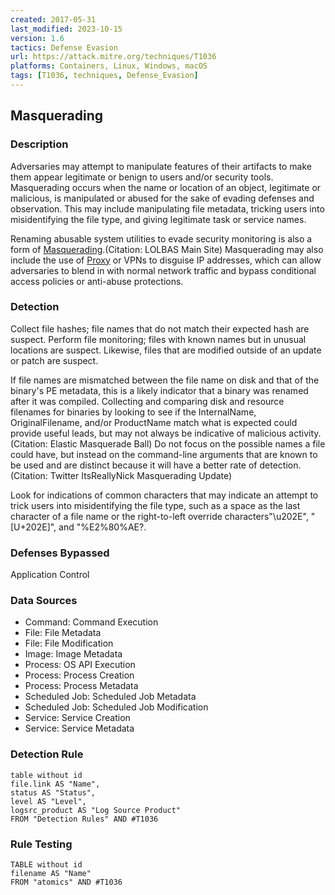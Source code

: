 ```yaml
---
created: 2017-05-31
last_modified: 2023-10-15
version: 1.6
tactics: Defense Evasion
url: https://attack.mitre.org/techniques/T1036
platforms: Containers, Linux, Windows, macOS
tags: [T1036, techniques, Defense_Evasion]
---
```


## Masquerading

### Description

Adversaries may attempt to manipulate features of their artifacts to make them appear legitimate or benign to users and/or security tools. Masquerading occurs when the name or location of an object, legitimate or malicious, is manipulated or abused for the sake of evading defenses and observation. This may include manipulating file metadata, tricking users into misidentifying the file type, and giving legitimate task or service names.

Renaming abusable system utilities to evade security monitoring is also a form of [Masquerading](https://attack.mitre.org/techniques/T1036).(Citation: LOLBAS Main Site) Masquerading may also include the use of [Proxy](https://attack.mitre.org/techniques/T1090) or VPNs to disguise IP addresses, which can allow adversaries to blend in with normal network traffic and bypass conditional access policies or anti-abuse protections.

### Detection

Collect file hashes; file names that do not match their expected hash are suspect. Perform file monitoring; files with known names but in unusual locations are suspect. Likewise, files that are modified outside of an update or patch are suspect.

If file names are mismatched between the file name on disk and that of the binary's PE metadata, this is a likely indicator that a binary was renamed after it was compiled. Collecting and comparing disk and resource filenames for binaries by looking to see if the InternalName, OriginalFilename, and/or ProductName match what is expected could provide useful leads, but may not always be indicative of malicious activity. (Citation: Elastic Masquerade Ball) Do not focus on the possible names a file could have, but instead on the command-line arguments that are known to be used and are distinct because it will have a better rate of detection.(Citation: Twitter ItsReallyNick Masquerading Update)

Look for indications of common characters that may indicate an attempt to trick users into misidentifying the file type, such as a space as the last character of a file name or the right-to-left override characters"\u202E", "[U+202E]", and "%E2%80%AE?.

### Defenses Bypassed

Application Control

### Data Sources

  - Command: Command Execution
  -  File: File Metadata
  -  File: File Modification
  -  Image: Image Metadata
  -  Process: OS API Execution
  -  Process: Process Creation
  -  Process: Process Metadata
  -  Scheduled Job: Scheduled Job Metadata
  -  Scheduled Job: Scheduled Job Modification
  -  Service: Service Creation
  -  Service: Service Metadata
### Detection Rule

```dataview
table without id
file.link AS "Name",
status AS "Status",
level AS "Level",
logsrc_product AS "Log Source Product"
FROM "Detection Rules" AND #T1036
```

### Rule Testing

```dataview
TABLE without id
filename AS "Name"
FROM "atomics" AND #T1036
```
